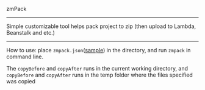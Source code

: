 zmPack

---

Simple customizable tool helps pack project to zip (then upload to Lambda, Beanstalk and etc.)

--- 

How to use:
place `zmpack.json`([sample](./sample/zmpack.json)) in the directory, and run `zmpack` in command line.


The `copyBefore` and `copyAfter` runs in the current working directory, and `copyBefore` and `copyAfter` runs in the temp folder where the files specified was copied
